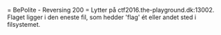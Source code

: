 = BePolite - Reversing 200 =
Lytter på ctf2016.the-playground.dk:13002.
Flaget ligger i den eneste fil, som hedder 'flag' ét eller andet sted i filsystemet.
